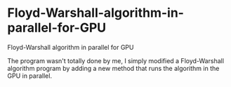 # Floyd-Warshall-algorithm-in-parallel-for-GPU
Floyd-Warshall algorithm in parallel for GPU

The program wasn't totally done by me, I simply modified a Floyd-Warshall algorithm program by adding a new method that runs the algorithm in the GPU in parallel.
